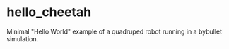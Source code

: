 # hello_cheetah
Minimal "Hello World" example of a quadruped robot running in a bybullet simulation.
